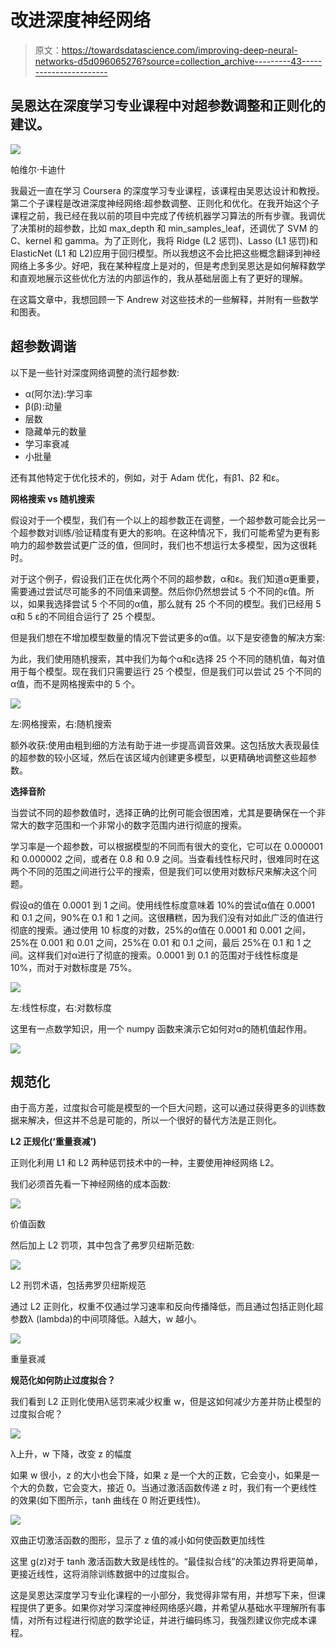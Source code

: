 # 改进深度神经网络

> 原文：<https://towardsdatascience.com/improving-deep-neural-networks-d5d096065276?source=collection_archive---------43----------------------->

## 吴恩达在深度学习专业课程中对超参数调整和正则化的建议。

![](img/9f90e8b5f3c7c346245e7befd8ab3590.png)

帕维尔·卡迪什

我最近一直在学习 Coursera 的深度学习专业课程，该课程由吴恩达设计和教授。第二个子课程是改进深度神经网络:超参数调整、正则化和优化。在我开始这个子课程之前，我已经在我以前的项目中完成了传统机器学习算法的所有步骤。我调优了决策树的超参数，比如 max_depth 和 min_samples_leaf，还调优了 SVM 的 C、kernel 和 gamma。为了正则化，我将 Ridge (L2 惩罚)、Lasso (L1 惩罚)和 ElasticNet (L1 和 L2)应用于回归模型。所以我想这不会比把这些概念翻译到神经网络上多多少。好吧，我在某种程度上是对的，但是考虑到吴恩达是如何解释数学和直观地展示这些优化方法的内部运作的，我从基础层面上有了更好的理解。

在这篇文章中，我想回顾一下 Andrew 对这些技术的一些解释，并附有一些数学和图表。

## 超参数调谐

以下是一些针对深度网络调整的流行超参数:

*   α(阿尔法):学习率
*   β(β):动量
*   层数
*   隐藏单元的数量
*   学习率衰减
*   小批量

还有其他特定于优化技术的，例如，对于 Adam 优化，有β1、β2 和ε。

**网格搜索 vs 随机搜索**

假设对于一个模型，我们有一个以上的超参数正在调整，一个超参数可能会比另一个超参数对训练/验证精度有更大的影响。在这种情况下，我们可能希望为更有影响力的超参数尝试更广泛的值，但同时，我们也不想运行太多模型，因为这很耗时。

对于这个例子，假设我们正在优化两个不同的超参数，α和ε。我们知道α更重要，需要通过尝试尽可能多的不同值来调整。然后你仍然想尝试 5 个不同的ε值。所以，如果我选择尝试 5 个不同的α值，那么就有 25 个不同的模型。我们已经用 5 α和 5 ε的不同组合运行了 25 个模型。

但是我们想在不增加模型数量的情况下尝试更多的α值。以下是安德鲁的解决方案:

为此，我们使用随机搜索，其中我们为每个α和ε选择 25 个不同的随机值，每对值用于每个模型。现在我们只需要运行 25 个模型，但是我们可以尝试 25 个不同的α值，而不是网格搜索中的 5 个。

![](img/0c7ed6c0d0a7585a70775647166d3503.png)

左:网格搜索，右:随机搜索

额外收获:使用由粗到细的方法有助于进一步提高调音效果。这包括放大表现最佳的超参数的较小区域，然后在该区域内创建更多模型，以更精确地调整这些超参数。

**选择音阶**

当尝试不同的超参数值时，选择正确的比例可能会很困难，尤其是要确保在一个非常大的数字范围和一个非常小的数字范围内进行彻底的搜索。

学习率是一个超参数，可以根据模型的不同而有很大的变化，它可以在 0.000001 和 0.000002 之间，或者在 0.8 和 0.9 之间。当查看线性标尺时，很难同时在这两个不同的范围之间进行公平的搜索，但是我们可以使用对数标尺来解决这个问题。

假设α的值在 0.0001 到 1 之间。使用线性标度意味着 10%的尝试α值在 0.0001 和 0.1 之间，90%在 0.1 和 1 之间。这很糟糕，因为我们没有对如此广泛的值进行彻底的搜索。通过使用 10 标度的对数，25%的α值在 0.0001 和 0.001 之间，25%在 0.001 和 0.01 之间，25%在 0.01 和 0.1 之间，最后 25%在 0.1 和 1 之间。这样我们对α进行了彻底的搜索。0.0001 到 0.1 的范围对于线性标度是 10%，而对于对数标度是 75%。

![](img/bdcf32cfe333eeca865a82a4b46b6c33.png)

左:线性标度，右:对数标度

这里有一点数学知识，用一个 numpy 函数来演示它如何对α的随机值起作用。

![](img/341d62bd98a81998a0b108af8b873a7c.png)

## 规范化

由于高方差，过度拟合可能是模型的一个巨大问题，这可以通过获得更多的训练数据来解决，但这并不总是可能的，所以一个很好的替代方法是正则化。

**L2 正规化(‘重量衰减’)**

正则化利用 L1 和 L2 两种惩罚技术中的一种，主要使用神经网络 L2。

我们必须首先看一下神经网络的成本函数:

![](img/7ac48bf0bd914900b440d7b1b0e02e08.png)

价值函数

然后加上 L2 罚项，其中包含了弗罗贝纽斯范数:

![](img/ea56cb2dd4f5b20e524cd00955e76306.png)

L2 刑罚术语，包括弗罗贝纽斯规范

通过 L2 正则化，权重不仅通过学习速率和反向传播降低，而且通过包括正则化超参数λ (lambda)的中间项降低。λ越大，w 越小。

![](img/8f138212459005a1cad0ca383f3af93e.png)

重量衰减

**规范化如何防止过度拟合？**

我们看到 L2 正则化使用λ惩罚来减少权重 w，但是这如何减少方差并防止模型的过度拟合呢？

![](img/67d8cb347da72e72a4009bd9e952fb40.png)

λ上升，w 下降，改变 z 的幅度

如果 w 很小，z 的大小也会下降，如果 z 是一个大的正数，它会变小，如果是一个大的负数，它会变大，接近 0。当通过激活函数传递 z 时，我们有一个更线性的效果(如下图所示，tanh 曲线在 0 附近更线性)。

![](img/1716957c7712d094415c04a558e1a61e.png)

双曲正切激活函数的图形，显示了 z 值的减小如何使函数更加线性

这里 g(z)对于 tanh 激活函数大致是线性的。“最佳拟合线”的决策边界将更简单，更接近线性，这将消除训练数据中的过度拟合。

这是吴恩达深度学习专业化课程的一小部分，我觉得非常有用，并想写下来，但课程提供了更多。如果你对学习深度神经网络感兴趣，并希望从基础水平理解所有事情，对所有过程进行彻底的数学论证，并进行编码练习，我强烈建议你完成本课程。